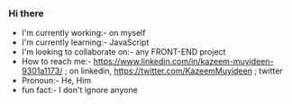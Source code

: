 ### Hi there

- I'm currently working:- on myself
- I'm currently learning:- JavaScript
- I'm looking to collaborate on:- any FRONT-END project
- How to reach me:- https://www.linkedin.com/in/kazeem-muyideen-9301a1173/ ; on linkedin, https://twitter.com/KazeemMuyideen ; twitter 
- Pronoun:- He, Him
- fun fact:- I don't ignore anyone
